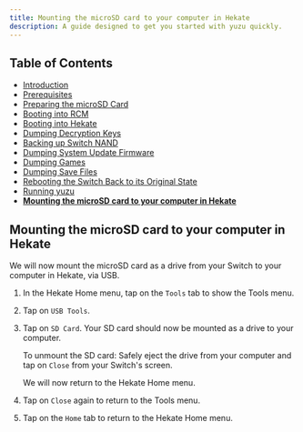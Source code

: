 ```yaml
---
title: Mounting the microSD card to your computer in Hekate
description: A guide designed to get you started with yuzu quickly.
---
```


## Table of Contents

* [Introduction](/quickstart/)
* [Prerequisites](/quickstart/prerequisites/)
* [Preparing the microSD Card](/quickstart/prepare-sd-card/)
* [Booting into RCM](/quickstart/boot-to-rcm/)
* [Booting into Hekate](/quickstart/boot-to-hekate/)
* [Dumping Decryption Keys](/quickstart/dump-keys/)
* [Backing up Switch NAND](/quickstart/nand-backup/)
* [Dumping System Update Firmware](/quickstart/dump-firmware/)
* [Dumping Games](/quickstart/dump-games/)
* [Dumping Save Files](/quickstart/dump-saves/)
* [Rebooting the Switch Back to its Original State](/quickstart/reboot-to-stock/)
* [Running yuzu](/quickstart/running-yuzu/)
* [**Mounting the microSD card to your computer in Hekate**](/quickstart/hekate-ums/)

## Mounting the microSD card to your computer in Hekate

We will now mount the microSD card as a drive from your Switch to your computer in Hekate, via USB.

1. In the Hekate Home menu, tap on the `Tools` tab to show the Tools menu.
2. Tap on `USB Tools`.
3. Tap on `SD Card`. Your SD card should now be mounted as a drive to your computer.

    To unmount the SD card: Safely eject the drive from your computer and tap on `Close` from your Switch's screen.

    We will now return to the Hekate Home menu.
4. Tap on `Close` again to return to the Tools menu.
5. Tap on the `Home` tab to return to the Hekate Home menu.
